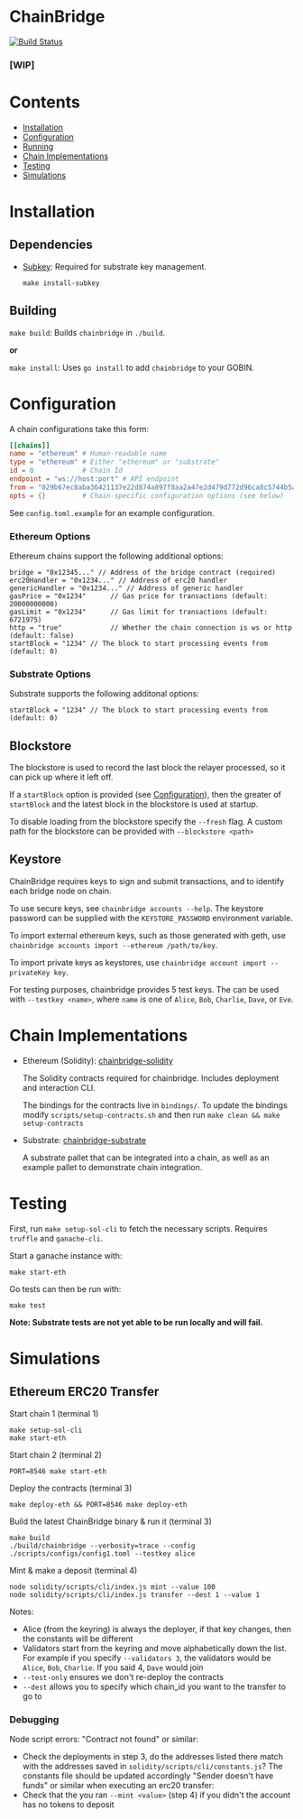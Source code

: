 # ChainBridge

[![Build Status](https://travis-ci.com/ChainSafe/ChainBridge.svg?branch=master)](https://travis-ci.com/ChainSafe/ChainBridge)

<h3><b>[WIP]</b></h3>

# Contents

- [Installation](#installation)
- [Configuration](#configuration)
- [Running](#running)
- [Chain Implementations](#chain-implementations)
- [Testing](#testing)
- [Simulations](#simulations)

# Installation

## Dependencies

- [Subkey](https://github.com/paritytech/substrate): 
Required for substrate key management.

  `make install-subkey`


## Building

`make build`: Builds `chainbridge` in `./build`.

**or**

`make install`: Uses `go install` to add `chainbridge` to your GOBIN.

# Configuration

A chain configurations take this form:
```toml
[[chains]]
name = "ethereum" # Human-readable name
type = "ethereum" # Either "ethereum" or "substrate"
id = 0            # Chain Id
endpoint = "ws://host:port" # API endpoint
from = "029b67ec8aba36421137e22d874a897f8aa2a47e2d479d772d96ca8c5744b5a95c" # Public key of desired key, not required for test keys
opts = {}         # Chain-specific configuration options (see below)
```

See `config.toml.example` for an example configuration. 

### Ethereum Options

Ethereum chains support the following additional options:

```
bridge = "0x12345..." // Address of the bridge contract (required)
erc20Handler = "0x1234..." // Address of erc20 handler
genericHandler = "0x1234..." // Address of generic handler
gasPrice = "0x1234"      // Gas price for transactions (default: 20000000000)
gasLimit = "0x1234"      // Gas limit for transactions (default: 6721975)
http = "true"            // Whether the chain connection is ws or http (default: false)
startBlock = "1234" // The block to start processing events from (default: 0)
```

### Substrate Options

Substrate supports the following additonal options:

```
startBlock = "1234" // The block to start processing events from (default: 0)
```

## Blockstore

The blockstore is used to record the last block the relayer processed, so it can pick up where it left off. 

If a `startBlock` option is provided (see [Configuration](#configuration)), then the greater of `startBlock` and the latest block in the blockstore is used at startup.

To disable loading from the blockstore specify the `--fresh` flag. A custom path for the blockstore can be provided with `--blockstore <path>`

## Keystore

ChainBridge requires keys to sign and submit transactions, and to identify each bridge node on chain.

To use secure keys, see `chainbridge accounts --help`. The keystore password can be supplied with the `KEYSTORE_PASSWORD` environment variable.

To import external ethereum keys, such as those generated with geth, use `chainbridge accounts import --ethereum /path/to/key`.

To import private keys as keystores, use `chainbridge account import --privateKey key`.

For testing purposes, chainbridge provides 5 test keys. The can be used with `--testkey <name>`, where `name` is one of `Alice`, `Bob`, `Charlie`, `Dave`, or `Eve`. 

# Chain Implementations

- Ethereum (Solidity): [chainbridge-solidity](https://github.com/ChainSafe/chainbridge-solidity) 

    The Solidity contracts required for chainbridge. Includes deployment and interaction CLI.
    
    The bindings for the contracts live in `bindings/`. To update the bindings modify `scripts/setup-contracts.sh` and then run `make clean && make setup-contracts`

- Substrate: [chainbridge-substrate](https://github.com/ChainSafe/chainbridge-substrate)

    A substrate pallet that can be integrated into a chain, as well as an example pallet to demonstrate chain integration.

# Testing

First, run `make setup-sol-cli` to fetch the necessary scripts. Requires `truffle` and `ganache-cli`.

Start a ganache instance with:
```
make start-eth
```
Go tests can then be run with:
```
make test
```

**Note: Substrate tests are not yet able to be run locally and will fail.**

# Simulations
## Ethereum ERC20 Transfer
Start chain 1 (terminal 1)
```shell
make setup-sol-cli
make start-eth
```

Start chain 2 (terminal 2)
```shell
PORT=8546 make start-eth
```

Deploy the contracts (terminal 3)
```shell
make deploy-eth && PORT=8546 make deploy-eth
```

Build the latest ChainBridge binary & run it (terminal 3)
```shell
make build
./build/chainbridge --verbosity=trace --config ./scripts/configs/config1.toml --testkey alice
```

Mint & make a deposit (terminal 4)
```shell
node solidity/scripts/cli/index.js mint --value 100
node solidity/scripts/cli/index.js transfer --dest 1 --value 1
```

Notes: 
- Alice (from the keyring) is always the deployer, if that key changes, then the constants will be different
- Validators start from the keyring and move alphabetically down the list. For example if you specify `--validators 3`, the validators would be `Alice`, `Bob`, `Charlie`. If you said 4, `Dave` would join
- `--test-only` ensures we don't re-deploy the contracts
- `--dest` allows you to specify which chain_id you want to the transfer to go to

### Debugging
Node script errors:
"Contract not found" or similar:
- Check the deployments in step 3, do the addresses listed there match with the addresses saved in `solidity/scripts/cli/constants.js`? The constants file should be updated accordingly
"Sender doesn't have funds" or similar when executing an erc20 transfer:
- Check that the you ran `--mint <value>` (step 4) if you didn't the account has no tokens to deposit
